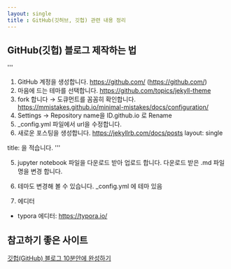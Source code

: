 ```yaml
---
layout: single
title : GitHub(깃허브, 깃헙) 관련 내용 정리
---
```


## GitHub(깃헙) 블로그 제작하는 법
  '''
  1. GitHub 계정을 생성합니다.  https://github.com/ (https://github.com/)
  2. 마음에 드는 테마를 선택합니다. https://github.com/topics/jekyll-theme
  3. fork 합니다 → 도큐먼트를 꼼꼼히 확인합니다. https://mmistakes.github.io/minimal-mistakes/docs/configuration/
  4. Settings → Repository name을 ID.github.io 로 Rename
  5. _config.yml 파일에서 url을 수정합니다.
  6. 새로운 포스팅을 생성합니다. https://jekyllrb.com/docs/posts
  layout: single

  title: 을 적습니다.
  '''

5. jupyter notebook 파일을 다운로드 받아 업로드 합니다.
다운로드 받은 .md 파일 명을 변경 합니다.

6. 테마도 변경해 볼 수 있습니다.
_config.yml 에 테마 있음

7. 에디터
- typora 에디터: https://typora.io/





## 참고하기 좋은 사이트

[깃헙(GitHub) 블로그 10분안에 완성하기](https://www.youtube.com/watch?v=ACzFIAOsfpM)

